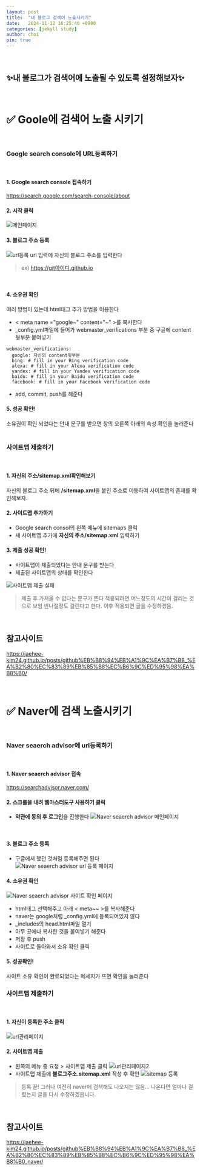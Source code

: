```yaml
---
layout: post
title:  "내 블로그 검색어 노출시키기"
date:   2024-11-12 16:25:40 +0900
categories: [jekyll study]
author: choi
pin: true
---
```

&nbsp;

## ✨내 블로그가 검색어에 노출될 수 있도록 설정해보자✨

&nbsp;
&nbsp;
&nbsp;

# ✅ Goole에 검색어 노출 시키기
&nbsp;
&nbsp;
### Google search console에 URL등록하기
&nbsp;
#### 1. Google search console 접속하기
<https://search.google.com/search-console/about>
&nbsp;
#### 2. 시작 클릭
![메인페이지](/assets/img/Googlesearch_main.png)
&nbsp;
#### 3. 블로그 주소 등록
![url등록](/assets/img/Googlesearch_urlset.png)
url 입력에 자신의 블로그 주소를 입력한다
>ex) https://git아이디.github.io

&nbsp;
#### 4. 소유권 확인
여러 방법이 있는데 html태그 추가 방법을 이용한다
- < meta name ="google~" content="~" >를 복사한다
- _config.yml파일에 들어가 webmaster_verifications 부분 중 구글에 content 뒷부분 붙여넣기
```
webmaster_verifications:
  google: 자신의 content뒷부분
  bing: # fill in your Bing verification code
  alexa: # fill in your Alexa verification code
  yandex: # fill in your Yandex verification code
  baidu: # fill in your Baidu verification code
  facebook: # fill in your Facebook verification code
```
- add, commit, push를 해준다
&nbsp;

#### 5. 성공 확인!
소유권이 확인 되었다는 안내 문구를 받으면 창의 오른쪽 아래의 속성 확인을 눌러준다
&nbsp;
&nbsp;
&nbsp;

### 사이트맵 제출하기
&nbsp;
#### 1. 자신의 주소/sitemap.xml확인해보기
자신의 블로그 주소 뒤에 **/sitemap.xml**을 붙인 주소로 이동하여 사이트맵의 존재를 확인해보자.
&nbsp;
#### 2. 사이트맵 추가하기
- Google search consol의 왼쪽 메뉴에 sitemaps 클릭
- 새 사이트맵 추가에 **자신의 주소/sitemap.xml** 입력하기
&nbsp;
#### 3. 제출 성공 확인!
- 사이트맵이 제출되었다는 안내 문구를 받는다
- 제출된 사이트맵의 상태를 확인한다

![사이트맵 제출 실패](/assets/img/googlesearch_sitemap.png)
&nbsp;
> 제출 후 가져올 수 없다는 문구가 뜬다
> 적용되려면 어느정도의 시간이 걸리는 것으로 보임
> 반나절정도 걸린다고 한다. 이후 적용되면 글을 수정하겠음.

&nbsp;
## 참고사이트
<https://jaehee-kim24.github.io/posts/github%EB%B8%94%EB%A1%9C%EA%B7%B8_%EA%B2%80%EC%83%89%EB%85%B8%EC%B6%9C%ED%95%98%EA%B8%B0/>

&nbsp;
&nbsp;
&nbsp;
&nbsp;
&nbsp;

# ✅ Naver에 검색 노출시키기
&nbsp;
&nbsp;
### Naver seaerch advisor에 url등록하기
&nbsp;
#### 1. Naver seaerch advisor 접속
<https://searchadvisor.naver.com/>
&nbsp;
#### 2. 스크롤을 내려 웹마스터도구 사용하기 클릭
- **약관에 동의 후 로그인**을 진행한다
![Naver seaerch advisor 메인페이지](/assets/img/naversearch_main.png)

&nbsp;
#### 3. 블로그 주소 등록
- 구글에서 했던 것처럼 등록해주면 된다
![Naver seaerch advisor url 등록 페이지](/assets/img/naversearch_urlset.png)
&nbsp;
#### 4. 소유권 확인
![Naver seaerch advisor 사이트 확인 페이지](/assets/img/naversearch_check.png)
- html태그 선택해주고 아래 < meta~~ >를 복사해준다
- naver는 google처럼 _config.yml에 등록되어있지 않다
- _includes의 head.html파일 열기
- 아무 곳에나 복사한 것을 붙여넣기 해준다
- 저장 후 push
- 사이트로 돌아와서 소유 확인 클릭
&nbsp;
#### 5. 성공확인! 
 사이트 소유 확인이 완료되었다는 메세지가 뜨면 확인을 눌러준다
&nbsp;
&nbsp;
&nbsp;
### 사이트맵 제출하기
&nbsp;
#### 1. 자신이 등록한 주소 클릭
![url관리페이지](/assets/img/naversearch_site.png)

#### 2. 사이트맵 제출
- 왼쪽의 메뉴 중 요청 > 사이트맵 제출 클릭
![url관리페이지2](/assets/img/naversearch_setting.png)
&nbsp;
- 사이트맵 제출에 **블로그주소.sitemap.xml** 작성 후 확인
![sitemap 등록](/assets/img/naversearch_sitemap.png)
&nbsp;
> 등록 끝!
> 그러나 여전히 naver에 검색해도 나오지는 않음...
> 나온다면 얼마나 걸렸는지 글을 다시 수정하겠읍니다.

&nbsp;
&nbsp;
## 참고사이트
<https://jaehee-kim24.github.io/posts/github%EB%B8%94%EB%A1%9C%EA%B7%B8_%EA%B2%80%EC%83%89%EB%85%B8%EC%B6%9C%ED%95%98%EA%B8%B0_naver/>
